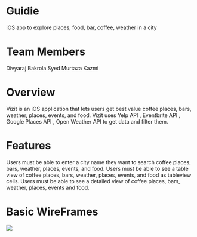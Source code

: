 # Guidie
iOS app to explore places, food, bar, coffee, weather in a city


# Team Members

</li>Divyaraj Bakrola</li>
</li>Syed Murtaza Kazmi</li>


# Overview
Vizit is an iOS application that lets users get best value coffee places, bars, weather, places, events, and food. Vizit uses Yelp API , Eventbrite API , Google Places API , Open Weather API to get data and filter them.

# Features
Users must be able to enter a city name they want to search coffee places, bars, weather, places, events, and food.
Users must be able to see a table view of coffee places, bars, weather, places, events, and food as tableview cells.
Users must be able to see a detailed view of coffee places, bars, weather, places, events and food.


# Basic WireFrames 

<img src="https://i.imgur.com/ROXUkWQ.jpg">

